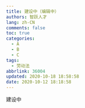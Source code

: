 ```yaml
---
title: 建设中（编辑中）
authors: 智跃人才
lang: zh-CN
comments: false
toc: true
categories:
  - A
  - B
  - C
tags:
  - 劳动法
abbrlink: 36004
updated: 2020-10-18 18:58:58
date: 2020-10-12 18:18:58
---
```


建设中
   




